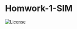 # Homwork-1-SIM

[![License](https://img.shields.io/badge/License-Apache%202.0-blue.svg)](https://opensource.org/licenses/Apache-2.0)
